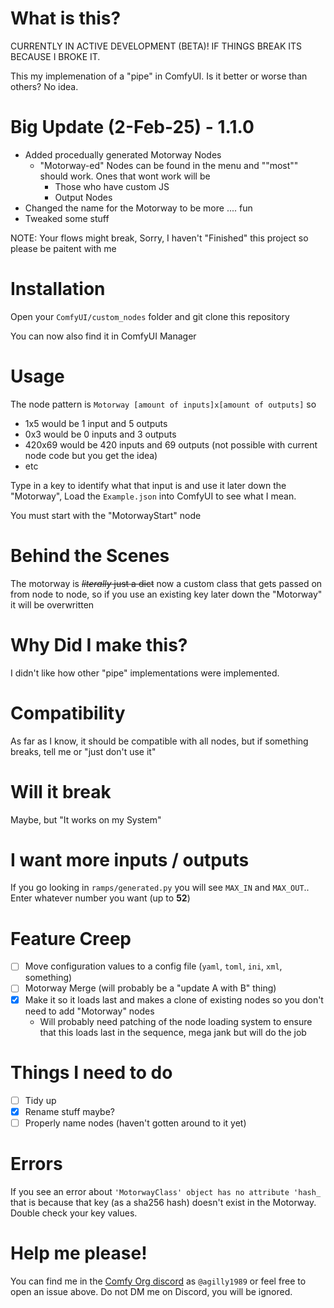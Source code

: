 # What is this?

CURRENTLY IN ACTIVE DEVELOPMENT (BETA)! IF THINGS BREAK ITS BECAUSE I BROKE IT.

This my implemenation of a "pipe" in ComfyUI. Is it better or worse than others? No idea.


# Big Update (2-Feb-25) - 1.1.0

* Added procedually generated Motorway Nodes
  * "Motorway-ed" Nodes can be found in the menu and ""most"" should work. Ones that wont work will be
    * Those who have custom JS
    * Output Nodes
* Changed the name for the Motorway to be more .... fun
* Tweaked some stuff

NOTE: Your flows might break, Sorry, I haven't "Finished" this project so please be paitent with me

# Installation
Open your `ComfyUI/custom_nodes` folder and git clone this repository

You can now also find it in ComfyUI Manager

# Usage
The node pattern is `Motorway [amount of inputs]x[amount of outputs]` so
* 1x5 would be 1 input and 5 outputs
* 0x3 would be 0 inputs and 3 outputs
* 420x69 would be 420 inputs and 69 outputs (not possible with current node code but you get the idea)
* etc

Type in a key to identify what that input is and use it later down the "Motorway", Load the `Example.json` into ComfyUI to see what I mean.

You must start with the "MotorwayStart" node

# Behind the Scenes
The motorway is ~~*literally* just a dict~~ now a custom class that gets passed on from node to node, so if you use an existing key later down the "Motorway" it will be overwritten

# Why Did I make this?
I didn't like how other "pipe" implementations were implemented.

# Compatibility

As far as I know, it should be compatible with all nodes, but if something breaks, tell me or "just don't use it"

# Will it break

Maybe, but "It works on my System"

# I want more inputs / outputs

If you go looking in `ramps/generated.py` you will see `MAX_IN` and `MAX_OUT`.. Enter whatever number you want (up to __52__)

# Feature Creep
* [ ] Move configuration values to a config file (`yaml`, `toml`, `ini`, `xml`, something)
* [ ] Motorway Merge (will probably be a "update A with B" thing)
* [x] Make it so it loads last and makes a clone of existing nodes so you don't need to add "Motorway" nodes
  * Will probably need patching of the node loading system to ensure that this loads last in the sequence, mega jank but will do the job

# Things I need to do
* [ ] Tidy up
* [x] Rename stuff maybe?
* [ ] Properly name nodes (haven't gotten around to it yet)

# Errors
If you see an error about `'MotorwayClass' object has no attribute 'hash_` that is because that key (as a sha256 hash) doesn't exist in the Motorway. Double check your key values.

# Help me please!

You can find me in the [Comfy Org discord](https://discord.com/invite/comfyorg) as `@agilly1989` or feel free to open an issue above. Do not DM me on Discord, you will be ignored.